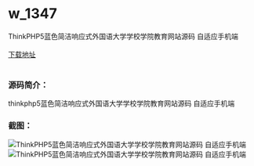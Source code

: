 # w_1347
ThinkPHP5蓝色简洁响应式外国语大学学校学院教育网站源码 自适应手机端
<br/></br>
[下载地址](https://www.uuid2.com/1347.html "下载地址")
<br/></br>
<h3>源码简介：</h3>
<p>thinkphp5蓝色简洁响应式外国语大学学校学院教育网站源码 自适应手机端<p>
<h3>截图：</h3>
<img src="https://www.uuid2.com/wp-content/uploads/img/202108/bd8e7c6365.jpg" alt="ThinkPHP5蓝色简洁响应式外国语大学学校学院教育网站源码 自适应手机端"><img src="https://www.uuid2.com/wp-content/uploads/img/202108/3201121639.jpg" alt="ThinkPHP5蓝色简洁响应式外国语大学学校学院教育网站源码 自适应手机端">
